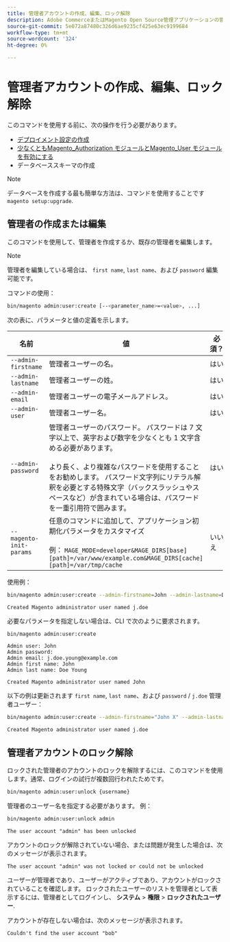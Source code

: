 ```yaml
---
title: 管理者アカウントの作成、編集、ロック解除
description: Adobe CommerceまたはMagento Open Source管理アプリケーションの管理者アカウントを管理するには、次の手順に従います。
source-git-commit: 5e072a87480c326d6ae9235cf425e63ec9199684
workflow-type: tm+mt
source-wordcount: '324'
ht-degree: 0%

---
```



# 管理者アカウントの作成、編集、ロック解除

このコマンドを使用する前に、次の操作を行う必要があります。

- [デプロイメント設定の作成](deployment.md)
- [少なくともMagento_Authorization モジュールとMagento_User モジュールを有効にする](manage-modules.md)
- データベーススキーマの作成

>[!NOTE]
>
>データベースを作成する最も簡単な方法は、コマンドを使用することです `magento setup:upgrade`.

## 管理者の作成または編集

このコマンドを使用して、管理者を作成するか、既存の管理者を編集します。

>[!NOTE]
>
>管理者を編集している場合は、 `first name`, `last name`、および `password` 編集可能です。

コマンドの使用：

```bash
bin/magento admin:user:create [--<parameter_name>=<value>, ...]
```

次の表に、パラメータと値の定義を示します。

| 名前 | 値 | 必須？ |
|--- |--- |--- |
| `--admin-firstname` | 管理者ユーザーの名。 | はい |
| `--admin-lastname` | 管理者ユーザーの姓。 | はい |
| `--admin-email` | 管理者ユーザーの電子メールアドレス。 | はい |
| `--admin-user` | 管理者ユーザー名。 | はい |
| `--admin-password` | 管理者ユーザーのパスワード。 パスワードは 7 文字以上で、英字および数字を少なくとも 1 文字含める必要があります。 <br><br>より長く、より複雑なパスワードを使用することをお勧めします。 パスワード文字列にリテラル解釈を必要とする特殊文字（バックスラッシュやスペースなど）が含まれている場合は、パスワードを一重引用符で囲みます。 | はい |
| `--magento-init-params` | 任意のコマンドに追加して、アプリケーション初期化パラメータをカスタマイズ<br/><br/>例： `MAGE_MODE=developer&MAGE_DIRS[base][path]=/var/www/example.com&MAGE_DIRS[cache][path]=/var/tmp/cache` | いいえ |

使用例：

```bash
bin/magento admin:user:create --admin-firstname=John --admin-lastname=Doe --admin-email=j.doe@example.com --admin-user=j.doe --admin-password=A0b9%t3g
```

```terminal
Created Magento administrator user named j.doe
```

必要なパラメータを指定しない場合は、CLI で次のように要求されます。

```bash
bin/magento admin:user:create
```

```terminal
Admin user: John
Admin password:
Admin email: j.doe.young@example.com
Admin first name: John
Admin last name: Doe Young
```

```terminal
Created Magento administrator user named John
```

以下の例は更新されます `first name`, `last name`、および `password` / `j.doe` 管理者ユーザー：

```bash
bin/magento admin:user:create --admin-firstname="John X" --admin-lastname="Doe X" --admin-email=j.doe@example.com --admin-user=j.doe --admin-password=A1234567
```

```terminal
Created Magento administrator user named j.doe
```

## 管理者アカウントのロック解除

ロックされた管理者のアカウントのロックを解除するには、このコマンドを使用します。通常、ログインの試行が複数回行われたためです。

```bash
bin/magento admin:user:unlock {username}
```

管理者のユーザー名を指定する必要があります。 例：

```bash
bin/magento admin:user:unlock admin
```

```terminal
The user account "admin" has been unlocked
```

アカウントのロックが解除されていない場合、または問題が発生した場合は、次のメッセージが表示されます。

```terminal
The user account "admin" was not locked or could not be unlocked
```

ユーザーが管理者であり、ユーザーがアクティブであり、アカウントがロックされていることを確認します。 ロックされたユーザーのリストを管理者として表示するには、管理者としてログインし、 **システム** > **権限** > **ロックされたユーザー**.

アカウントが存在しない場合は、次のメッセージが表示されます。

```terminal
Couldn't find the user account "bob"
```
